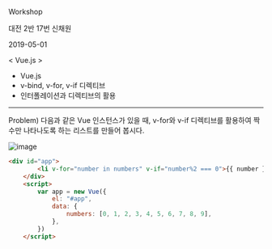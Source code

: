 Workshop

대전 2반 17번 신채원

2019-05-01

< Vue.js >

- Vue.js
- v-bind, v-for, v-if 디렉티브
- 인터폴레이션과 디렉티브의 활용

----

Problem) 다음과 같은 Vue 인스턴스가 있을 때, v-for와 v-if 디렉티브를 활용하여 짝수만 나타나도록 하는 리스트를 만들어 봅시다.

![image](https://user-images.githubusercontent.com/45935233/57284603-75a74500-70ec-11e9-934f-5565d3f4450a.png)

```html
<div id="app">
        <li v-for="number in numbers" v-if="number%2 === 0">{{ number }}</li>
    </div>
    <script>
        var app = new Vue({
            el: "#app",
            data: {
                numbers: [0, 1, 2, 3, 4, 5, 6, 7, 8, 9],
            },
        })
    </script>
```